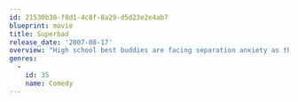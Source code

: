 ```yaml
---
id: 21530b30-f8d1-4c8f-8a29-d5d23e2e4ab7
blueprint: movie
title: Superbad
release_date: '2007-08-17'
overview: "High school best buddies are facing separation anxiety as they prepare to go off to college. While attempting to score alcohol for a party with help from a fake ID-toting friend, the guys' evening takes a turn into chaotic territory."
genres:
  -
    id: 35
    name: Comedy
---
```

